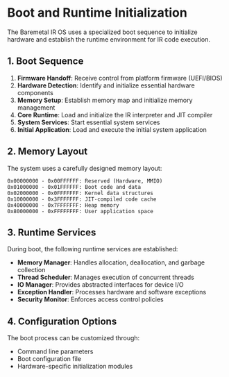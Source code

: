 # Boot and Runtime Initialization

The Baremetal IR OS uses a specialized boot sequence to initialize hardware and establish the runtime environment for IR code execution.

## 1. Boot Sequence

1. **Firmware Handoff**: Receive control from platform firmware (UEFI/BIOS)
2. **Hardware Detection**: Identify and initialize essential hardware components
3. **Memory Setup**: Establish memory map and initialize memory management
4. **Core Runtime**: Load and initialize the IR interpreter and JIT compiler
5. **System Services**: Start essential system services
6. **Initial Application**: Load and execute the initial system application

## 2. Memory Layout

The system uses a carefully designed memory layout:

```
0x00000000 - 0x00FFFFFF: Reserved (Hardware, MMIO)
0x01000000 - 0x01FFFFFF: Boot code and data
0x02000000 - 0x0FFFFFFF: Kernel data structures
0x10000000 - 0x3FFFFFFF: JIT-compiled code cache
0x40000000 - 0x7FFFFFFF: Heap memory
0x80000000 - 0xFFFFFFFF: User application space
```

## 3. Runtime Services

During boot, the following runtime services are established:

- **Memory Manager**: Handles allocation, deallocation, and garbage collection
- **Thread Scheduler**: Manages execution of concurrent threads
- **IO Manager**: Provides abstracted interfaces for device I/O
- **Exception Handler**: Processes hardware and software exceptions
- **Security Monitor**: Enforces access control policies

## 4. Configuration Options

The boot process can be customized through:

- Command line parameters
- Boot configuration file
- Hardware-specific initialization modules

